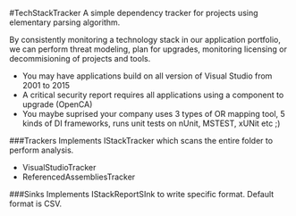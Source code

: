 #TechStackTracker
A simple dependency tracker for projects using elementary parsing algorithm.

By consistently monitoring a technology stack in our application portfolio, we can perform threat modeling, plan for upgrades, monitoring licensing or decommisioning of projects and tools.

- You may have applications build on all version of Visual Studio from 2001 to 2015
- A critical security report requires all applications using a component to upgrade (OpenCA)
- You maybe suprised your company uses 3 types of OR mapping tool, 5 kinds of DI frameworks, runs unit tests on nUnit, MSTEST, xUNit etc ;)

###Trackers
Implements IStackTracker which scans the entire folder to perform analysis.

- VisualStudioTracker
- ReferencedAssembliesTracker

###Sinks
Implements IStackReportSInk to write specific format.
Default format is CSV.
